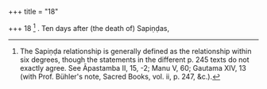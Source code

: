 +++
title = "18"

+++
18 [^11] . Ten days after (the death of) Sapiṇḍas,


[^11]:  The Sapiṇḍa relationship is generally defined as the relationship within six degrees, though the statements in the different p. 245 texts do not exactly agree. See Āpastamba II, 15, -2; Manu V, 60; Gautama XIV, 13 (with Prof. Bühler's note, Sacred Books, vol. ii, p. 247, &c.).
